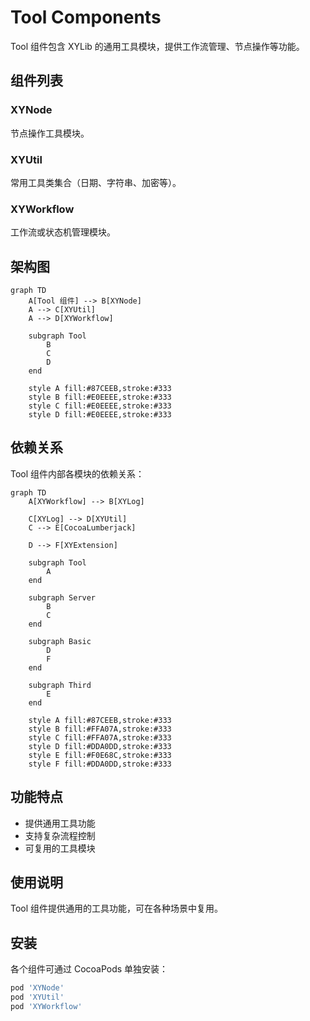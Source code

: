 # Tool Components

Tool 组件包含 XYLib 的通用工具模块，提供工作流管理、节点操作等功能。

## 组件列表

### XYNode
节点操作工具模块。

### XYUtil
常用工具类集合（日期、字符串、加密等）。

### XYWorkflow
工作流或状态机管理模块。

## 架构图

```mermaid
graph TD
    A[Tool 组件] --> B[XYNode]
    A --> C[XYUtil]
    A --> D[XYWorkflow]
    
    subgraph Tool
        B
        C
        D
    end
    
    style A fill:#87CEEB,stroke:#333
    style B fill:#E0EEEE,stroke:#333
    style C fill:#E0EEEE,stroke:#333
    style D fill:#E0EEEE,stroke:#333
```

## 依赖关系

Tool 组件内部各模块的依赖关系：

```mermaid
graph TD
    A[XYWorkflow] --> B[XYLog]
    
    C[XYLog] --> D[XYUtil]
    C --> E[CocoaLumberjack]
    
    D --> F[XYExtension]
    
    subgraph Tool
        A
    end
    
    subgraph Server
        B
        C
    end
    
    subgraph Basic
        D
        F
    end
    
    subgraph Third
        E
    end
    
    style A fill:#87CEEB,stroke:#333
    style B fill:#FFA07A,stroke:#333
    style C fill:#FFA07A,stroke:#333
    style D fill:#DDA0DD,stroke:#333
    style E fill:#F0E68C,stroke:#333
    style F fill:#DDA0DD,stroke:#333
```

## 功能特点

- 提供通用工具功能
- 支持复杂流程控制
- 可复用的工具模块

## 使用说明

Tool 组件提供通用的工具功能，可在各种场景中复用。

## 安装

各个组件可通过 CocoaPods 单独安装：

```ruby
pod 'XYNode'
pod 'XYUtil'
pod 'XYWorkflow'
```